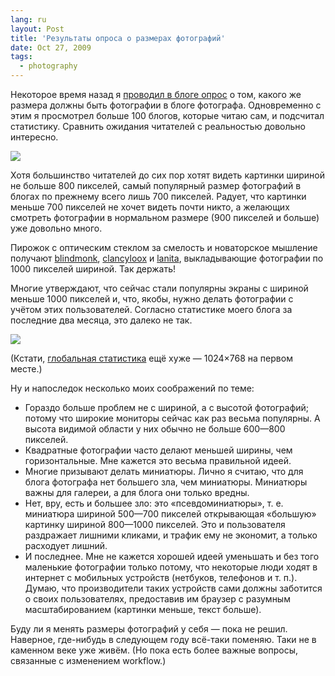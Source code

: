 ```yaml
---
lang: ru
layout: Post
title: 'Результаты опроса о размерах фотографий'
date: Oct 27, 2009
tags:
  - photography
---
```


Некоторое время назад я [проводил в блоге опрос](/blog/3967 'Какого размера должны быть фотографии в блоге?') о том, какого же размера должны быть фотографии в блоге фотографа. Одновременно с этим я просмотрел больше 100 блогов, которые читаю сам, и подсчитал статистику. Сравнить ожидания читателей с реальностью довольно интересно.

![](/images/blog/photo-sizes.png)

<!--more-->

Хотя большинство читателей до сих пор хотят видеть картинки шириной не больше 800 пикселей, самый популярный размер фотографий в блогах по прежнему всего лишь 700 пикселей. Радует, что картинки меньше 700 пикселей не хочет видеть почти никто, а желающих смотреть фотографии в нормальном размере (900 пикселей и больше) уже довольно много.

Пирожок с оптическим стеклом за смелость и новаторское мышление получают [blindmonk](http://blindmonk.livejournal.com/), [clancyloox](http://clancyloox.livejournal.com/) и [lanita](http://lanita.livejournal.com/), выкладывающие фотографии по 1000 пикселей шириной. Так держать!

Многие утверждают, что сейчас стали популярны экраны с шириной меньше 1000 пикселей и, что, якобы, нужно делать фотографии с учётом этих пользователей. Согласно статистике моего блога за последние два месяца, это далеко не так.

![](/images/blog/monitor-resolutions.png)

(Кстати, [глобальная статистика](http://trends.spylog.ru/global-statistic-resolution/ 'Экранные разрешения — SpyLOG Тренды') ещё хуже — 1024×768 на первом месте.)

Ну и напоследок несколько моих соображений по теме:

- Гораздо больше проблем не с шириной, а с высотой фотографий; потому что широкие мониторы сейчас как раз весьма популярны. А высота видимой области у них обычно не больше 600—800 пикселей.
- Квадратные фотографии часто делают меньшей ширины, чем горизонтальные. Мне кажется это весьма правильной идеей.
- Многие призывают делать миниатюры. Лично я считаю, что для блога фотографа нет большего зла, чем миниатюры. Миниатюры важны для галереи, а для блога они только вредны.
- Нет, вру, есть и большее зло: это «псевдоминиатюры», т. е. миниатюра шириной 500—700 пикселей открывающая «большую» картинку шириной 800—1000 пикселей. Это и пользователя раздражает лишними кликами, и трафик ему не экономит, а только расходует лишний.
- И последнее. Мне не кажется хорошей идеей уменьшать и без того маленькие фотографии только потому, что некоторые люди ходят в интернет с мобильных устройств (нетбуков, телефонов и т. п.). Думаю, что производители таких устройств сами должны заботится о своих пользователях, предоставив им браузер с разумным масштабированием (картинки меньше, текст больше).

Буду ли я менять размеры фотографий у себя — пока не решил. Наверное, где-нибудь в следующем году всё-таки поменяю. Таки не в каменном веке уже живём. (Но пока есть более важные вопросы, связанные с изменением workflow.)
